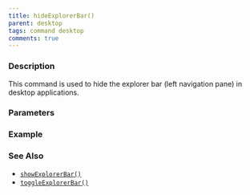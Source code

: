 ```yaml
---
title: hideExplorerBar()
parent: desktop
tags: command desktop
comments: true
---
```


### Description

This command is used to hide the explorer bar (left navigation pane) in desktop applications.

### Parameters

### Example


### See Also

- [`showExplorerBar()`](showExplorerBar())
- [`toggleExplorerBar()`](toggleExplorerBar())